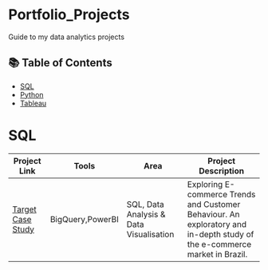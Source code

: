 # Portfolio_Projects
Guide to my data analytics projects

## 📚 Table of Contents
- [SQL](#sql)
- [Python](#python)
- [Tableau](#tableau)

# SQL

| Project Link | Tools | Area | Project Description |
|---|---|---|---|
| [Target Case Study](https://github.com/OnkarSavadi/Target_SQL) | BigQuery,PowerBI | SQL, Data Analysis & Data Visualisation | Exploring E-commerce Trends and Customer Behaviour. An exploratory and in-depth study of the e-commerce market in Brazil. |
